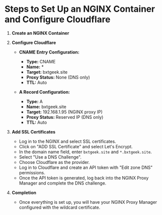 # Steps to Set Up an NGINX Container and Configure Cloudflare

1. **Create an NGINX Container**

2. **Configure Cloudflare**

   - **CNAME Entry Configuration:**
     - **Type:** CNAME
     - **Name:** *
     - **Target:** bxtgeek.site
     - **Proxy Status:** None (DNS only)
     - **TTL:** Auto

   - **A Record Configuration:**
     - **Type:** A
     - **Name:** bxtgeek.site
     - **Target:** 192.168.1.95 (NGINX proxy IP)
     - **Proxy Status:** Reserved IP (DNS only)
     - **TTL:** Auto

3. **Add SSL Certificates**

   - Log in to the NGINX and select SSL certificates.
   - Click on "ADD SSL Certificate" and select Let's Encrypt.
   - In the domain name field, enter `bxtgeek.site` and `*.bxtgeek.site`.
   - Select "Use a DNS Challenge".
   - Choose Cloudflare as the provider.
   - Log in to Cloudflare and create an API token with "Edit zone DNS" permissions.
   - Once the API token is generated, log back into the NGINX Proxy Manager and complete the DNS challenge.

4. **Completion**

   - Once everything is set up, you will have your NGINX Proxy Manager configured with the wildcard certificate.
